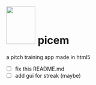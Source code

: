# <img src='https://github.com/siscodingclub/piano/raw/master/logo.png' height='100' width='77'>  picem 

a pitch training app made in html5

- [ ] fix this README.md
- [ ] add gui for streak (maybe)
